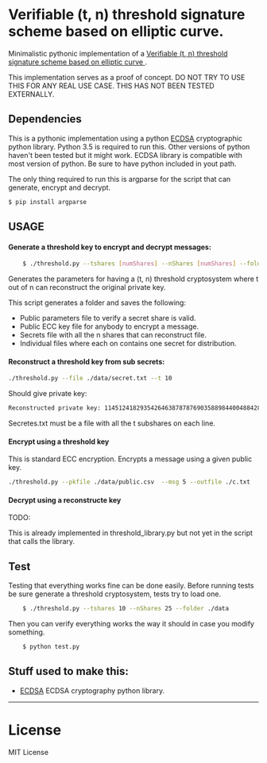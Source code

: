 # Verifiable (t, n) threshold signature scheme based on elliptic curve.


Minimalistic pythonic implementation of a [Verifiable (t, n) threshold signature scheme based on elliptic curve
](https://link.springer.com/article/10.1007/BF02828641).

This implementation serves as a proof of concept. DO NOT TRY TO USE THIS FOR ANY REAL USE CASE. THIS HAS NOT BEEN TESTED EXTERNALLY.


## Dependencies
This is a pythonic implementation using a python [ECDSA](https://github.com/warner/python-ecdsa) cryptographic python library. Python 3.5 is required to run this. Other versions of python haven't been tested but it might work. ECDSA library is compatible with most version of python. Be sure to have python included in yout path. 

The only thing required to run this is argparse for the script that can generate, encrypt and decrypt.

```bash
$ pip install argparse
```


## USAGE

#### Generate a threshold key to encrypt and decrypt messages:

```bash
    $ ./threshold.py --tshares [numShares] --nShares [numShares] --folder ./data
```
Generates the parameters for having a (t, n) threshold cryptosystem where t out of n can reconstruct the original private key.

This script generates a folder and saves the following:
- Public parameters file to verify a secret share is valid.
- Public ECC key file for anybody to encrypt a message.
- Secrets file with all the n shares that can reconstruct file.
- Individual files where each on contains one secret for distribution.

#### Reconstruct a threshold key from sub secrets:
```bash
./threshold.py --file ./data/secret.txt --t 10
```
Should give private key:
```bash
Reconstructed private key: 114512418293542646387878769035889844004884287243204154488848244878157937612245
```
Secretes.txt must be a file with all the t subshares on each line.

#### Encrypt using a threshold key
This is standard ECC encryption. Encrypts a message using a given public key.

```bash
./threshold.py --pkfile ./data/public.csv  --msg 5 --outfile ./c.txt
```


#### Decrypt using a reconstructe key

TODO:

This is already implemented in threshold_library.py but not yet in the script that calls the library.

## Test

Testing that everything works fine can be done easily. Before running tests be sure generate a threshold cryptosystem, tests try to load one.

```bash
    $ ./threshold.py --tshares 10 --nShares 25 --folder ./data
```

Then you can verify everything works the way it should in case you modify something.

```bash
    $ python test.py
```



## Stuff used to make this:

 * [ECDSA](https://github.com/warner/python-ecdsa) ECDSA cryptography python library. 


------

# License

MIT License